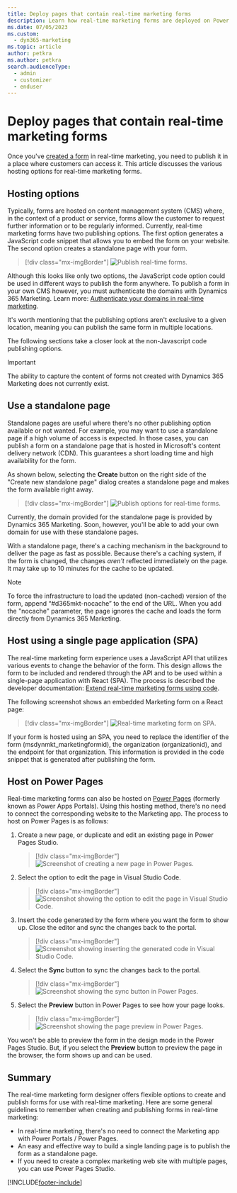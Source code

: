 ```yaml
---
title: Deploy pages that contain real-time marketing forms
description: Learn how real-time marketing forms are deployed on Power Pages and other destinations.
ms.date: 07/05/2023
ms.custom: 
  - dyn365-marketing
ms.topic: article
author: petkra
ms.author: petkra
search.audienceType: 
  - admin
  - customizer
  - enduser
---
```


# Deploy pages that contain real-time marketing forms

Once you've [created a form](real-time-marketing-form-create.md) in real-time marketing, you need to publish it in a place where customers can access it. This article discusses the various hosting options for real-time marketing forms.

## Hosting options

Typically, forms are hosted on content management system (CMS) where, in the context of a product or service, forms allow the customer to request further information or to be regularly informed. Currently, real-time marketing forms have two publishing options. The first option generates a JavaScript code snippet that allows you to embed the form on your website. The second option creates a standalone page with your form.

> [!div class="mx-imgBorder"]
> ![Publish real-time forms.](media/real-time-marketing-forms-publishing1.png "Publish real-time forms")

Although this looks like only two options, the JavaScript code option could be used in different ways to publish the form anywhere. To publish a form in your own CMS however, you must authenticate the domains with Dynamics 365 Marketing. Learn more: [Authenticate your domains in real-time marketing](domain-authentication.md).

It's worth mentioning that the publishing options aren't exclusive to a given location, meaning you can publish the same form in multiple locations.

The following sections take a closer look at the non-Javascript code publishing options.

> [!IMPORTANT]
> The ability to capture the content of forms not created with Dynamics 365 Marketing does not currently exist.

## Use a standalone page

Standalone pages are useful where there's no other publishing option available or not wanted. For example, you may want to use a standalone page if a high volume of access is expected. In those cases, you can publish a form on a standalone page that is hosted in Microsoft's content delivery network (CDN). This guarantees a short loading time and high availability for the form.

As shown below, selecting the **Create** button on the right side of the "Create new standalone page" dialog creates a standalone page and makes the form available right away.

> [!div class="mx-imgBorder"]
> ![Publish options for real-time forms.](media/real-time-marketing-forms-publishing-options.png "Publish options for real-time forms")

Currently, the domain provided for the standalone page is provided by Dynamics 365 Marketing. Soon, however, you'll be able to add your own domain for use with these standalone pages.

With a standalone page, there's a caching mechanism in the background to deliver the page as fast as possible. Because there's a caching system, if the form is changed, the changes *aren't* reflected immediately on the page. It may take up to 10 minutes for the cache to be updated.

> [!NOTE]
> To force the infrastructure to load the updated (non-cached) version of the form, append “#d365mkt-nocache” to the end of the URL. When you add the "nocache" parameter, the page ignores the cache and loads the form directly from Dynamics 365 Marketing.

## Host using a single page application (SPA)

The real-time marketing form experience uses a JavaScript API that utilizes various events to change the behavior of the form. This design allows the form to be included and rendered through the API and to be used within a single-page application with React (SPA). The process is described the developer documentation: [Extend real-time marketing forms using code](./developer/realtime-marketing-form-client-side-extensibility.md#custom-events).

The following screenshot shows an embedded Marketing form on a React page:

> [!div class="mx-imgBorder"]
> ![Real-time marketing form on SPA.](media/real-time-marketing-forms-spa.png "Real-time marketing form on SPA")

If your form is hosted using an SPA, you need to replace the identifier of the form (msdynmkt_marketingformid), the organization (organizationid), and the endpoint for that organization. This information is provided in the code snippet that is generated after publishing the form.

## Host on Power Pages

Real-time marketing forms can also be hosted on [Power Pages](/power-pages/introduction) (formerly known as Power Apps Portals). Using this hosting method, there's no need to connect the corresponding website to the Marketing app. The process to host on Power Pages is as follows:

1. Create a new page, or duplicate and edit an existing page in Power Pages Studio.

    > [!div class="mx-imgBorder"]
    > ![Screenshot of creating a new page in Power Pages.](media/real-time-marketing-forms-pages1.png "Screenshot of creating a new page in Power Pages")

1. Select the option to edit the page in Visual Studio Code.

    > [!div class="mx-imgBorder"]
    > ![Screenshot showing the option to edit the page in Visual Studio Code.](media/real-time-marketing-forms-pages2.png "Screenshot showing the option to edit the page in Visual Studio Code")

1. Insert the code generated by the form where you want the form to show up. Close the editor and sync the changes back to the portal.

    > [!div class="mx-imgBorder"]
    > ![Screenshot showing inserting the generated code in Visual Studio Code.](media/real-time-marketing-forms-pages3.png "Screenshot showing inserting the generated code in Visual Studio Code")

1. Select the **Sync** button to sync the changes back to the portal.

    > [!div class="mx-imgBorder"]
    > ![Screenshot showing the sync button in Power Pages.](media/real-time-marketing-forms-pages4.png "Screenshot showing the sync button in Power Pages")

1. Select the **Preview** button in Power Pages to see how your page looks.

    > [!div class="mx-imgBorder"]
    > ![Screenshot showing the page preview in Power Pages.](media/real-time-marketing-forms-pages5.png "Screenshot showing the page preview in Power Pages")

You won't be able to preview the form in the design mode in the Power Pages Studio. But, if you select the **Preview** button to preview the page in the browser, the form shows up and can be used.

## Summary

The real-time marketing form designer offers flexible options to create and publish forms for use with real-time marketing. Here are some general guidelines to remember when creating and publishing forms in real-time marketing:

- In real-time marketing, there's no need to connect the Marketing app with Power Portals / Power Pages.
- An easy and effective way to build a single landing page is to publish the form as a standalone page.
- If you need to create a complex marketing web site with multiple pages, you can use Power Pages Studio.

[!INCLUDE[footer-include](../includes/footer-banner.md)]